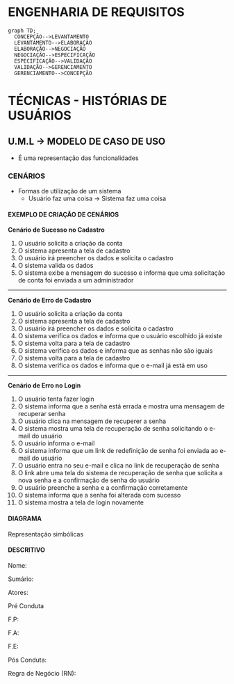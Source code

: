 # ENGENHARIA DE REQUISITOS
  ```mermaid
  graph TD;
    CONCEPÇÃO-->LEVANTAMENTO
    LEVANTAMENTO-->ELABORAÇÃO
    ELABORAÇÃO-->NEGOCIAÇÃO
    NEGOCIAÇÃO-->ESPECIFICAÇÃO
    ESPECIFICAÇÃO-->VALIDAÇÃO
    VALIDAÇÃO-->GERENCIAMENTO
    GERENCIAMENTO-->CONCEPÇÃO
  ```
# TÉCNICAS - HISTÓRIAS DE USUÁRIOS

## U.M.L → MODELO DE CASO DE USO
* É uma representação das funcionalidades
  
### CENÁRIOS
* Formas de utilização de um sistema
  * Usuário faz uma coisa → Sistema faz uma coisa

#### EXEMPLO DE CRIAÇÃO DE CENÁRIOS
**Cenário de Sucesso no Cadastro**
1) O usuário solicita a criação da conta
2) O sistema apresenta a tela de cadastro
3) O usuário irá preencher os dados e solicita o cadastro
4) O sistema valida os dados
5) O sistema exibe a mensagem do sucesso e informa que uma solicitação de conta foi enviada a um administrador
---
**Cenário de Erro de Cadastro**
1) O usuário solicita a criação da conta
2) O sistema apresenta a tela de cadastro
3) O usuário irá preencher os dados e solicita o cadastro
4) O sistema verifica os dados e informa que o usuário escolhido já existe
5) O sistema volta para a tela de cadastro
6) O sistema verifica os dados e informa que as senhas não são iguais
7) O sistema volta para a tela de cadastro
8) O sistema verifica os dados e informa que o e-mail já está em uso
---
**Cenário de Erro no Login**
1) O usuário tenta fazer login
2) O sistema informa que a senha está errada e mostra uma mensagem de recuperar senha
3) O usuário clica na mensagem de recuperer a senha
4) O sistema mostra uma tela de recuperação de senha solicitando o e-mail do usuário
5) O usuário informa o e-mail
6) O sistema informa que um link de redefinição de senha foi enviada ao e-mail do usuário
7) O usuário entra no seu e-mail e clica no link de recuperação de senha
8) O link abre uma tela do sistema de recuperação de senha que solicita a nova senha e a confirmação de senha do usuário
9) O usuário preenche a senha e a confirmação corretamente
10) O sistema informa que a senha foi alterada com sucesso
11) O sistema mostra a tela de login novamente

#### DIAGRAMA
Representação simbólicas

#### DESCRITIVO

Nome:

Sumário:

Atores:

Pré Conduta

F.P:

F.A:

F.E:

Pós Conduta:

Regra de Negócio (RN):
